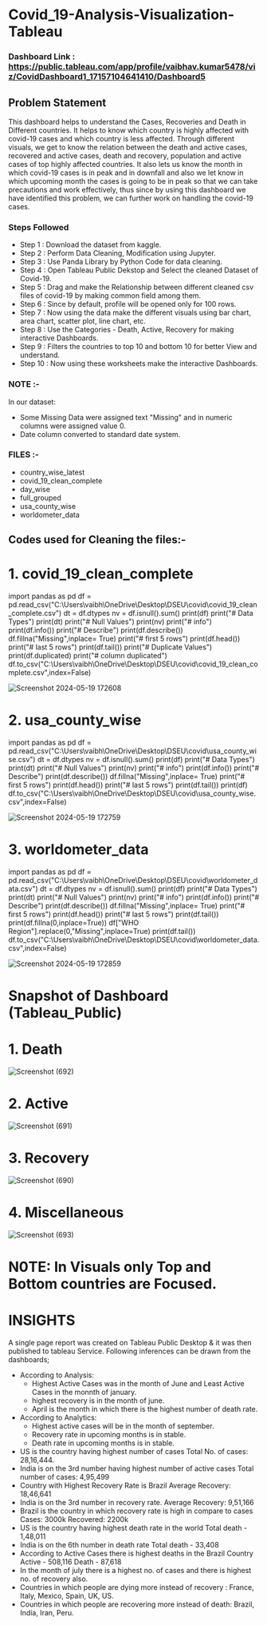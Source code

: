 # Covid_19-Analysis-Visualization-Tableau

### Dashboard Link : https://public.tableau.com/app/profile/vaibhav.kumar5478/viz/CovidDashboard1_17157104641410/Dashboard5

## Problem Statement

This dashboard helps to understand the Cases, Recoveries and Death in Different countries. It helps to know which country is highly affected with covid-19 cases and which country is less affected. Through different visuals, we get to know the relation between the death and active cases, recovered and active cases, death and recovery, population and active cases of top highly affected countries. It also lets us know the month in which covid-19 cases is in peak and in downfall and also we let know in which upcoming month the cases is going to be in peak so that we can take precautions and work effectively, thus since by using this dashboard we have identified this problem, we can further work on handling the covid-19 cases.


### Steps Followed 
- Step 1 : Download the dataset from kaggle.
- Step 2 : Perform Data Cleaning, Modification using Jupyter.
- Step 3 : Use Panda Library by Python Code for data cleaning.
- Step 4 : Open Tableau Public Dekstop and Select the cleaned Dataset of Covid-19.
- Step 5 : Drag and make the Relationship between different cleaned csv files of covid-19 by making common field among them.
- Step 6 : Since by default, profile will be opened only for 100 rows.
- Step 7 : Now using the data make the different visuals using bar chart, area chart, scatter plot, line chart, etc.
- Step 8 : Use the Categories - Death, Active, Recovery for making interactive Dashboards.
- Step 9 : Filters the countries to top 10 and bottom 10 for better View and understand.
- Step 10 : Now using these worksheets make the interactive Dashboards.
           
          
### NOTE :-
In our dataset:
- Some Missing Data were assigned text "Missing" and in numeric columns were assigned value 0.
- Date column converted to standard date system.

### FILES :-
- country_wise_latest
- covid_19_clean_complete
- day_wise
- full_grouped
- usa_county_wise
- worldometer_data

## Codes used for Cleaning the files:-

# 1. covid_19_clean_complete

import pandas as pd
df = pd.read_csv("C:\\Users\\vaibh\\OneDrive\\Desktop\\DSEU\\covid\\covid_19_clean_complete.csv")
dt = df.dtypes
nv = df.isnull().sum()
print(df)
print("# Data Types")
print(dt)
print("# Null Values")
print(nv)
print("# info")
print(df.info())
print("# Describe")
print(df.describe())
df.fillna("Missing",inplace= True)
print("# first 5 rows")
print(df.head())
print("# last 5 rows")
print(df.tail())
print("# Duplicate Values")
print(df.duplicated)
print("# column duplicated")
df.to_csv("C:\\Users\\vaibh\\OneDrive\\Desktop\\DSEU\\covid\\covid_19_clean_complete.csv",index=False)

![Screenshot 2024-05-19 172608](https://github.com/Vaib2004/Covid_19---Analysis---Visualization---Tableau/assets/169991554/30d7964c-a9c6-4ee1-b9db-4ec7d7ee9362)

# 2. usa_county_wise

import pandas as pd
df = pd.read_csv("C:\\Users\\vaibh\\OneDrive\\Desktop\\DSEU\\covid\\usa_county_wise.csv")
dt = df.dtypes
nv = df.isnull().sum()
print(df)
print("# Data Types")
print(dt)
print("# Null Values")
print(nv)
print("# info")
print(df.info())
print("# Describe")
print(df.describe())
df.fillna("Missing",inplace= True)
print("# first 5 rows")
print(df.head())
print("# last 5 rows")
print(df.tail())
print(df)
df.to_csv("C:\\Users\\vaibh\\OneDrive\\Desktop\\DSEU\\covid\\usa_county_wise.csv",index=False)

![Screenshot 2024-05-19 172759](https://github.com/Vaib2004/Covid_19---Analysis---Visualization---Tableau/assets/169991554/727649d8-6ccc-473c-b160-7440d853fc33)

# 3. worldometer_data

import pandas as pd
df = pd.read_csv("C:\\Users\\vaibh\\OneDrive\\Desktop\\DSEU\\covid\\worldometer_data.csv")
dt = df.dtypes
nv = df.isnull().sum()
print(df)
print("# Data Types")
print(dt)
print("# Null Values")
print(nv)
print("# info")
print(df.info())
print("# Describe")
print(df.describe())
df.fillna("Missing",inplace= True)
print("# first 5 rows")
print(df.head())
print("# last 5 rows")
print(df.tail())
print(df.fillna(0,inplace=True))
df["WHO Region"].replace(0,"Missing",inplace=True)
print(df.tail())
df.to_csv("C:\\Users\\vaibh\\OneDrive\\Desktop\\DSEU\\covid\\worldometer_data.csv",index=False)

![Screenshot 2024-05-19 172859](https://github.com/Vaib2004/Covid_19---Analysis---Visualization---Tableau/assets/169991554/fa3bacb7-4307-42d6-b899-68043236c889)

# Snapshot of Dashboard (Tableau_Public)

# 1. Death 

 ![Screenshot (692)](https://github.com/Vaib2004/Covid_19---Analysis---Visualization---Tableau/assets/169991554/31f4d000-b572-4c89-8b10-59a7409147a7)

# 2. Active
 
 ![Screenshot (691)](https://github.com/Vaib2004/Covid_19---Analysis---Visualization---Tableau/assets/169991554/a3d923fb-c71c-4687-89a6-43f2655558db)

# 3. Recovery

![Screenshot (690)](https://github.com/Vaib2004/Covid_19---Analysis---Visualization---Tableau/assets/169991554/88530e48-e3aa-423a-8b85-c72dd19bc2f3)

# 4. Miscellaneous

![Screenshot (693)](https://github.com/Vaib2004/Covid_19---Analysis---Visualization---Tableau/assets/169991554/598540a7-e9cc-4513-829e-376754dea2b5)

# N0TE: In Visuals only Top and Bottom countries are Focused.

# INSIGHTS 

A single page report was created on Tableau Public Desktop & it was then published to tableau Service.
Following inferences can be drawn from the dashboards;

- According to Analysis:
   + Highest Active Cases was in the month of June and Least Active Cases in the monnth of january.
   + highest recovery is in the month of june.
   + April is the month in which there is the highest number of death rate.
- According to Analytics:
   + Highest active cases will be in the month of september.
   + Recovery rate in upcoming months is in stable.
   + Death rate in upcoming months is in stable.
- US is the country having highest number of cases
   Total No. of cases: 28,16,444.
- India is on the 3rd number having highest number of active cases
   Total number of cases: 4,95,499
- Country with Highest Recovery Rate is Brazil
   Average Recovery: 18,46,641
- India is on the 3rd number in recovery rate.
   Average Recovery: 9,51,166
- Brazil is the country in which recovery rate is high in compare to cases
   Cases: 3000k
   Recovered: 2200k
- US is the country having highest death rate in the world
   Total death - 1,48,011
- India is on the 6th number in death rate
   Total death - 33,408
- According to Active Cases there is highest deaths in the Brazil Country
   Active - 508,116
   Death - 87,618
- In the month of july there is a highest no. of cases and there is highest no. of recovery also.
- Countries in which people are dying more instead of recovery : France, Italy, Mexico, Spain, UK, US.
- Countries in which people are recovering more instead of death: Brazil, India, Iran, Peru.
  






